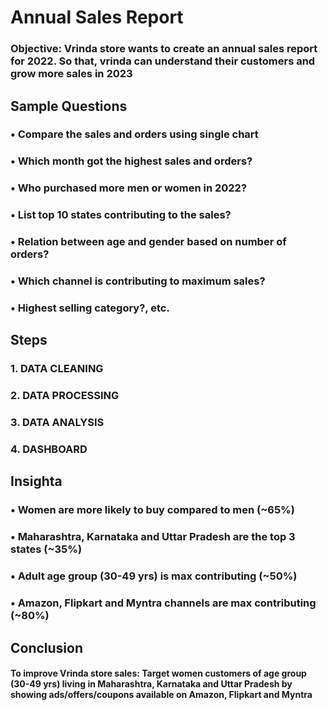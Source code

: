 # Annual Sales Report 

### Objective: Vrinda store wants to create an annual sales report for 2022. So that, vrinda can understand their customers and grow more sales in 2023


## Sample Questions
### • Compare the sales and orders using single chart
### • Which month got the highest sales and orders?
### • Who purchased more men or women in 2022?
### • List top 10 states contributing to the sales?
### • Relation between age and gender based on number of orders?
### • Which channel is contributing to maximum sales?
### • Highest selling category?, etc.


## Steps

### 1. DATA CLEANING
### 2. DATA PROCESSING
### 3. DATA ANALYSIS
### 4. DASHBOARD

## Insighta
### • Women are more likely to buy compared to men (~65%)
### • Maharashtra, Karnataka and Uttar Pradesh are the top 3 states (~35%)
### • Adult age group (30-49 yrs) is max contributing (~50%)
### • Amazon, Flipkart and Myntra channels are max contributing (~80%)

## Conclusion
#### To improve Vrinda store sales: Target women customers of age group (30-49 yrs) living in Maharashtra, Karnataka and Uttar Pradesh by showing ads/offers/coupons available on Amazon, Flipkart and Myntra

